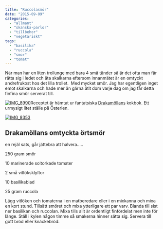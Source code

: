 ```yaml
---
title: "Ruccolasmör"
date: "2015-09-09"
categories: 
  - "allmant"
  - "skanska-parlor"
  - "tillbehor"
  - "vegetariskt"
tags: 
  - "basilika"
  - "ruccola"
  - "smor"
  - "tomat"
---
```


När man har en liten trollunge med bara 4 små tänder så är det ofta man får rätta sig i ledet och äta skalkarna eftersom innanmätet är en omtyckt andrefrukost hos det lilla trollet.  Med mycket smör. Jag har egentligen inget emot skalkarna och hade mer än gärna ätit dom varje dag om jag får detta finfina smör serverat till.

[![IMG_8990](images/IMG_8990-1020x762.jpg)](http://import.local/wp-content/uploads/2015/09/IMG_8990.jpg)Receptet är hämtat ur fantatsiska [Drakamöllans](http://www.drakamollan.se/) kokbok. Ett urmysigt litet ställe på Österlen.

[![IMG_8353](images/IMG_8353-e1441312667211-1020x1360.jpg)](http://import.local/wp-content/uploads/2015/09/IMG_8353.jpg)

## Drakamöllans omtyckta örtsmör

en rejäl sats, går jättebra att halvera.....

250 gram smör

10 marinerade soltorkade tomater

2 små vitlöksklyftor

10 basilikablad

25 gram ruccola

Lägg vitlöken och tomaterna i en matberedare eller i en mixkanna och mixa en kort stund. Tillsätt smöret och mixa ytterligare ett par varv. Blanda till sist ner basilikan och ruccolan. Mixa tills allt är ordentligt finfördelat men inte för länge. Ställ i kylen någon timme så smakerna hinner sätta sig. Servera till gott bröd eller knäckebröd.

